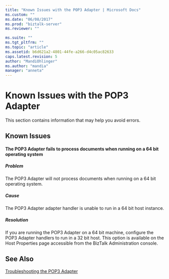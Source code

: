 ```yaml
---
title: "Known Issues with the POP3 Adapter | Microsoft Docs"
ms.custom: ""
ms.date: "06/08/2017"
ms.prod: "biztalk-server"
ms.reviewer: ""

ms.suite: ""
ms.tgt_pltfrm: ""
ms.topic: "article"
ms.assetid: b6d621a2-4801-44fe-a266-d4c05ac82633
caps.latest.revision: 5
author: "MandiOhlinger"
ms.author: "mandia"
manager: "anneta"
---
```

# Known Issues with the POP3 Adapter
This section contains information that may help you avoid errors.  
  
## Known Issues  
  
#### The POP3 Adapter fails to process documents when running on a 64 bit operating system  
  
##### Problem  
 The POP3 Adapter will not process documents when running on a 64 bit operating system.  
  
##### Cause  
 The POP3 Adapter adapter handler is unable to run in a 64 bit host instance.  
  
##### Resolution  
 If you are running the POP3 Adapter on a 64 bit machine, configure the POP3 Adapter handlers to run in a 32 bit host. This option is available on the Host Properties page accessible from the BizTalk Administration console.  
  
## See Also  
 [Troubleshooting the POP3 Adapter](../core/troubleshooting-the-pop3-adapter.md)